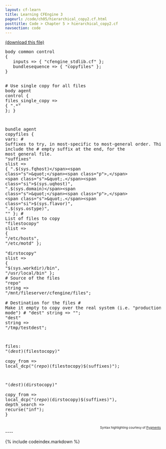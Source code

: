 ```yaml
---
layout: cf-learn
title: Learning CFEngine 3
pageurl: /code/ch05/hierarchical_copy2.cf.html
posttitle: Code > Chapter 5 > hierarchical_copy2.cf
navsection: code
---
```


[(download this file)](https://raw.github.com/zzamboni/cf-learn.info/master/src/ch05/hierarchical_copy2.cf)

<div class="highlight"><pre><span class="k">body</span> <span class="k">common</span> <span class="k">control</span>
<span class="p">{</span>
   <span class="kr">inputs</span> <span class="o">=&gt;</span> <span class="p">{</span> <span class="s">&quot;cfengine_stdlib.cf&quot;</span> <span class="p">};</span>
   <span class="kr">bundlesequence</span> <span class="o">=&gt;</span> <span class="p">{</span> <span class="s">&quot;copyfiles&quot;</span> <span class="p">};</span>
<span class="p">}</span>

<span class="c"># Use single copy for all files</span>
<span class="k">body</span> <span class="k">agent</span> <span class="k">control</span>
<span class="p">{</span>
   <span class="kr">files_single_copy</span> <span class="o">=&gt;</span> <span class="p">{</span> <span class="s">&quot;.*&quot;</span> <span class="p">};</span> 
<span class="p">}</span>

<span class="k">bundle</span> <span class="k">agent</span> <span class="nf">copyfiles</span>
<span class="p">{</span>
 <span class="kd">vars</span><span class="p">:</span>
   <span class="c"># Suffixes to try, in most-specific to most-general order. This must include the</span>
   <span class="c"># empty suffix at the end, for the most general file.</span>
   <span class="p">&quot;</span><span class="nv">suffixes</span><span class="p">&quot;</span>    <span class="kt">slist</span> <span class="o">=&gt;</span> <span class="p">{</span> <span class="s">&quot;.</span><span class="si">$(sys.fqhost)</span><span class="s">&quot;</span><span class="p">,</span> <span class="s">&quot;.</span><span class="si">$(sys.uqhost)</span><span class="s">&quot;</span><span class="p">,</span> <span class="s">&quot;.</span><span class="si">$(sys.domain)</span><span class="s">&quot;</span><span class="p">,</span> 
			    <span class="s">&quot;.</span><span class="si">$(sys.flavor)</span><span class="s">&quot;</span><span class="p">,</span> <span class="s">&quot;.</span><span class="si">$(sys.ostype)</span><span class="s">&quot;</span><span class="p">,</span> <span class="s">&quot;&quot;</span> <span class="p">};</span>
   <span class="c"># List of files to copy</span>
   <span class="p">&quot;</span><span class="nv">filestocopy</span><span class="p">&quot;</span>     <span class="kt">slist</span> <span class="o">=&gt;</span> <span class="p">{</span> <span class="s">&quot;/etc/hosts&quot;</span><span class="p">,</span> <span class="s">&quot;/etc/motd&quot;</span> <span class="p">};</span>   
   <span class="p">&quot;</span><span class="nv">dirstocopy</span><span class="p">&quot;</span>      <span class="kt">slist</span> <span class="o">=&gt;</span> <span class="p">{</span> <span class="s">&quot;</span><span class="si">$(sys.workdir)</span><span class="s">/bin&quot;</span><span class="p">,</span> <span class="s">&quot;/usr/local/bin&quot;</span> <span class="p">};</span>
   <span class="c"># Source of the files</span>
   <span class="p">&quot;</span><span class="nv">repo</span><span class="p">&quot;</span>            <span class="kt">string</span> <span class="o">=&gt;</span> <span class="s">&quot;/mnt/fileserver/cfengine/files&quot;</span><span class="p">;</span>   
   <span class="c"># Destination for the files</span>
   <span class="c"># Make it empty to copy over the real system (i.e. &quot;production mode&quot;)</span>
   <span class="c"># &quot;dest&quot; string =&gt; &quot;&quot;;</span>
   <span class="p">&quot;</span><span class="nv">dest</span><span class="p">&quot;</span>            <span class="kt">string</span> <span class="o">=&gt;</span> <span class="s">&quot;/tmp/testdest&quot;</span><span class="p">;</span>   

 <span class="kd">files</span><span class="p">:</span>
   <span class="s">&quot;</span><span class="si">$(dest)$(filestocopy)</span><span class="s">&quot;</span>   
     <span class="kr">copy_from</span> <span class="o">=&gt;</span> <span class="nf">local_dcp</span><span class="p">(</span><span class="s">&quot;</span><span class="si">$(repo)$(filestocopy)$(suffixes)</span><span class="s">&quot;</span><span class="p">);</span>

   <span class="s">&quot;</span><span class="si">$(dest)$(dirstocopy)</span><span class="s">&quot;</span>    
     <span class="kr">copy_from</span> <span class="o">=&gt;</span> <span class="nf">local_dcp</span><span class="p">(</span><span class="s">&quot;</span><span class="si">$(repo)$(dirstocopy)$(suffixes)</span><span class="s">&quot;</span><span class="p">),</span>
     <span class="kr">depth_search</span> <span class="o">=&gt;</span> <span class="nf">recurse</span><span class="p">(</span><span class="s">&quot;inf&quot;</span><span class="p">);</span>
<span class="p">}</span>
</pre></div>

<div align="right"><font size="-2">Syntax highlighting courtesy of <a href="http://blog.zzamboni.org/cfengine3-lexer-for-pygments">Pygments</a></font></div>
----

{% include codeindex.markdown %}
